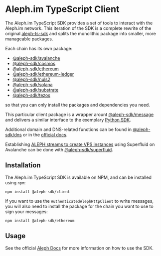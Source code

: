 # Aleph.im TypeScript Client

The Aleph.im TypeScript SDK provides a set of tools to interact with the Aleph.im network.
This iteration of the SDK is a complete rewrite of the original [aleph-ts-sdk](https://npmjs.com/package/aleph-ts-sdk) and splits the monolithic package into smaller, more manageable packages.

Each chain has its own package:

- [@aleph-sdk/avalanche](https://npmjs.com/package/@aleph-sdk/avalanche)
- [@aleph-sdk/cosmos](https://npmjs.com/package/@aleph-sdk/cosmos)
- [@aleph-sdk/ethereum](https://npmjs.com/package/@aleph-sdk/ethereum)
- [@aleph-sdk/ethereum-ledger](https://npmjs.com/package/@aleph-sdk/ethereum-ledger)
- [@aleph-sdk/nuls2](https://npmjs.com/package/@aleph-sdk/nuls2)
- [@aleph-sdk/solana](https://npmjs.com/package/@aleph-sdk/solana)
- [@aleph-sdk/substrate](https://npmjs.com/package/@aleph-sdk/substrate)
- [@aleph-sdk/tezos](https://npmjs.com/package/@aleph-sdk/tezos)

so that you can only install the packages and dependencies you need.

This particular client package is a wrapper arount [@aleph-sdk/message](https://npmjs.com/package/@aleph-sdk/message) and delivers a similar interface to the exemplary [Python SDK](https://pypi.org/project/aleph-sdk-python/).

Additional domain and DNS-related functions can be found in [@aleph-sdk/dns](https://npmjs.com/package/@aleph-sdk/dns) or in the [official docs](https://docs.aleph.im/computing/custom_domain/setup/).

Establishing [ALEPH streams to create VPS instances](https://docs.aleph.im/libraries/typescript-sdk/instances/) using Superfluid on Avalanche can be done with [@aleph-sdk/superfluid](https://npmjs.com/package/@aleph-sdk/superfluid).

## Installation

The Aleph.im TypeScript SDK is available on NPM, and can be installed using `npm`:

```shell
npm install @aleph-sdk/client
```

If you want to use the `AuthenticatedAlephHttpClient` to write messages, you will also need to install the package for the chain you want to use to sign your messages:

```shell
npm install @aleph-sdk/ethereum
```

## Usage

See the official [Aleph Docs](https://docs.aleph.im/) for more information on how to use the SDK.